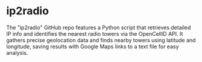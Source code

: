 # ip2radio
 The "ip2radio" GitHub repo features a Python script that retrieves detailed IP info and identifies the nearest radio towers via the OpenCellID API. It gathers precise geolocation data and finds nearby towers using latitude and longitude, saving results with Google Maps links to a text file for easy analysis.
